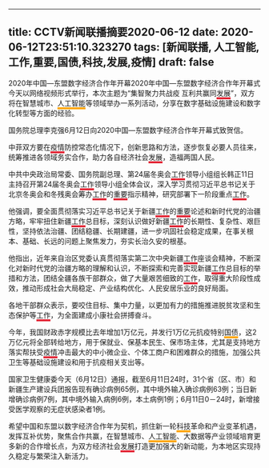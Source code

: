 
---
title: CCTV新闻联播摘要2020-06-12
date: 2020-06-12T23:51:10.323270
tags: [新闻联播, 人工智能,工作,重要,国债,科技,发展,疫情]
draft: false
---
2020年中国—东盟数字经济合作年开幕2020年中国—东盟数字经济合作年开幕式今天以网络视频形式举行，本次主题为“集智聚力共战疫 互利共赢同<span style="border-bottom:4px solid #E32636;">发展</span>”，双方将在智慧城市、<span style="border-bottom:4px solid orange;">人工智能</span>等领域举办一系列活动，分享在数字基础设施建设和数字化转型等方面的经验。

国务院总理李克强6月12日向2020中国—东盟数字经济合作年开幕式致贺信。

中菲双方要在<span style="border-bottom:4px solid #E32636;">疫情</span>防控常态化情况下，创新思路和方法，逐步恢复必要人员往来，统筹推进各领域务实合作，助力各自经济社会<span style="border-bottom:4px solid #E32636;">发展</span>，造福两国人民。

中共中央政治局常委、国务院副总理、第24届冬奥会<span style="border-bottom:4px solid #E32636;">工作</span>领导小组组长韩正11日主持召开第24届冬奥会<span style="border-bottom:4px solid #E32636;">工作</span>领导小组全体会议，深入学习贯彻习近平总书记关于北京冬奥会和冬残奥会筹办<span style="border-bottom:4px solid #E32636;">工作</span>的<span style="border-bottom:4px solid #E32636;">重要</span>指示精神，研究部署下一阶段重点<span style="border-bottom:4px solid #E32636;">工作</span>。

他强调，要全面贯彻落实习近平总书记关于新疆<span style="border-bottom:4px solid #E32636;">工作</span>的<span style="border-bottom:4px solid #E32636;">重要</span>论述和新时代党的治疆方略，牢牢扭住新疆<span style="border-bottom:4px solid #E32636;">工作</span>总目标，深刻认识做好新疆<span style="border-bottom:4px solid #E32636;">工作</span>的长期性、复杂性、艰巨性，坚持依法治疆、团结稳疆、长期建疆，进一步巩固社会稳定成果，在事关根本、基础、长远的问题上聚焦发力，夯实长治久安的根基。

他指出，近年来自治区党委认真贯彻落实第二次中央新疆<span style="border-bottom:4px solid #E32636;">工作</span>座谈会精神，不断深化对新时代党的治疆方略的理解和认识，不断探索和完善实现新疆<span style="border-bottom:4px solid #E32636;">工作</span>总目标的举措和方法，团结全疆各族干部群众，做了大量艰苦细致的<span style="border-bottom:4px solid #E32636;">工作</span>，取得重大阶段性成效，推动形成社会大局稳定、产业结构优化、人民安居乐业的良好局面。

各地干部群众表示，要咬住目标、集中力量，以更加有力的措施推进脱贫攻坚和生态保护等<span style="border-bottom:4px solid #E32636;">工作</span>，为全面建成小康社会拼搏奋斗。

今年，我国财政赤字规模比去年增加1万亿元，并发行1万亿元抗疫特别<span style="border-bottom:4px solid orange;"><span style="border-bottom:4px solid orange;">国债</span></span>，这2万亿元将全部转给地方，用于保就业、保基本民生、保市场主体，尤其是支持地方落实帮扶受<span style="border-bottom:4px solid #E32636;">疫情</span>冲击最大的中小微企业、个体工商户和困难群众的措施，加强公共卫生等基础设施建设和用于抗疫相关支出等。

国家卫生健康委今天（6月12日）通报，截至6月11日24时，31个省（区、市）和新疆生产建设兵团报告现有确诊病例65例，其中境外输入确诊病例63例；当日新增确诊病例7例，其中境外输入病例6例，本土病例1例；6月11日0－24时，新增接受医学观察的无症状感染者1例。

希望中国和东盟以数字经济合作年为契机，抓住新一轮<span style="border-bottom:4px solid orange;">科技</span>革命和产业变革机遇，发挥互补优势，聚焦合作共赢，在智慧城市、<span style="border-bottom:4px solid orange;">人工智能</span>、大数据等产业领域培育更多新的合作增长点，为双方经济社会<span style="border-bottom:4px solid #E32636;">发展</span>打造更加强大的新动能，为本地区实现持久稳定与繁荣注入新活力。
